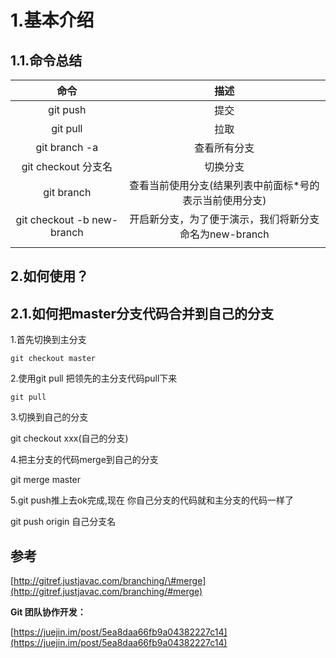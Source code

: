 # 1.基本介绍

## 1.1.命令总结

| 命令 | 描述 |
| :---: | :---: |
| git push | 提交 |
| git pull | 拉取 |
| git branch -a | 查看所有分支 |
| git checkout 分支名 | 切换分支 |
| git branch | 查看当前使用分支\(结果列表中前面标\*号的表示当前使用分支\) |
| git checkout -b new-branch | 开启新分支，为了便于演示，我们将新分支命名为new-branch |
|  |  |

## 2.如何使用？

## 2.1.如何把master分支代码合并到自己的分支

1.首先切换到主分支

```
git checkout master
```

2.使用git pull 把领先的主分支代码pull下来

```
git pull
```

3.切换到自己的分支

git checkout xxx\(自己的分支\)

4.把主分支的代码merge到自己的分支

git merge master

5.git push推上去ok完成,现在 你自己分支的代码就和主分支的代码一样了

git push origin 自己分支名

## 参考

[http://gitref.justjavac.com/branching/\#merge](http://gitref.justjavac.com/branching/#merge)

**Git 团队协作开发：**

[https://juejin.im/post/5ea8daa66fb9a04382227c14](https://juejin.im/post/5ea8daa66fb9a04382227c14)

